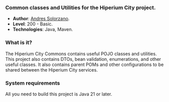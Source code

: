 ### Common classes and Utilities for the Hiperium City project.

* **Author**: [Andres Solorzano](https://www.linkedin.com/in/aosolorzano/).
* **Level**: 200 - Basic.
* **Technologies**: Java, Maven.

### What is it?
The Hiperium City Commons contains useful POJO classes and utilities.
This project also contains DTOs, bean validation, enumerations, and other useful classes.
It also contains parent POMs and other configurations to be shared between the Hiperium City services.

### System requirements
All you need to build this project is Java 21 or later.
